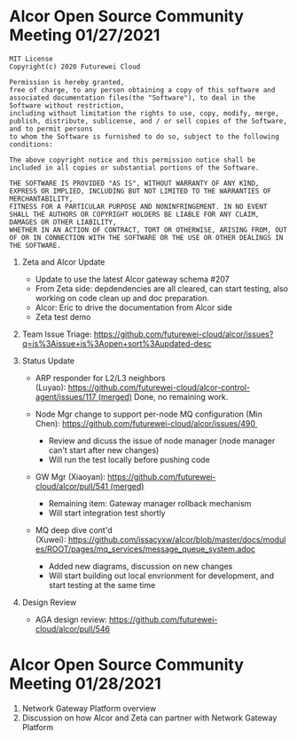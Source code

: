 # Alcor Open Source Community Meeting 01/27/2021

    MIT License
    Copyright(c) 2020 Futurewei Cloud

    Permission is hereby granted,
    free of charge, to any person obtaining a copy of this software and associated documentation files(the "Software"), to deal in the Software without restriction,
    including without limitation the rights to use, copy, modify, merge, publish, distribute, sublicense, and / or sell copies of the Software, and to permit persons
    to whom the Software is furnished to do so, subject to the following conditions:

    The above copyright notice and this permission notice shall be included in all copies or substantial portions of the Software.

    THE SOFTWARE IS PROVIDED "AS IS", WITHOUT WARRANTY OF ANY KIND, EXPRESS OR IMPLIED, INCLUDING BUT NOT LIMITED TO THE WARRANTIES OF MERCHANTABILITY,
    FITNESS FOR A PARTICULAR PURPOSE AND NONINFRINGEMENT. IN NO EVENT SHALL THE AUTHORS OR COPYRIGHT HOLDERS BE LIABLE FOR ANY CLAIM, DAMAGES OR OTHER LIABILITY,
    WHETHER IN AN ACTION OF CONTRACT, TORT OR OTHERWISE, ARISING FROM, OUT OF OR IN CONNECTION WITH THE SOFTWARE OR THE USE OR OTHER DEALINGS IN THE SOFTWARE.

1. Zeta and Alcor Update
    * Update to use the latest Alcor gateway schema #207
    * From Zeta side: depdendencies are all cleared, can start testing, also working on code clean up and doc preparation. 
    * Alcor: Eric to drive the documentation from Alcor side
    * Zeta test demo 

2. Team Issue Triage: https://github.com/futurewei-cloud/alcor/issues?q=is%3Aissue+is%3Aopen+sort%3Aupdated-desc

3. Status Update
    * ARP responder for L2/L3 neighbors (Luyao): https://github.com/futurewei-cloud/alcor-control-agent/issues/117 (merged) Done, no remaining work.
    * Node Mgr change to support per-node MQ configuration (Min Chen): https://github.com/futurewei-cloud/alcor/issues/490 
        * Review and dicuss the issue of node manager (node manager can't start after new changes)
        * Will run the test locally before pushing code 
    * GW Mgr (Xiaoyan): https://github.com/futurewei-cloud/alcor/pull/541 (merged) 
        * Remaining item: Gateway manager rollback mechanism 
        * Will start integration test shortly

    * MQ deep dive cont'd (Xuwei): https://github.com/issacyxw/alcor/blob/master/docs/modules/ROOT/pages/mq_services/message_queue_system.adoc
        * Added new diagrams, discussion on new changes
        * Will start building out local envrionment for development, and start testing at the same time
4. Design Review
    * AGA design review: https://github.com/futurewei-cloud/alcor/pull/546

# Alcor Open Source Community Meeting 01/28/2021

1. Network Gateway Platform overview 
2. Discussion on how Alcor and Zeta can partner with Network Gateway Platform 